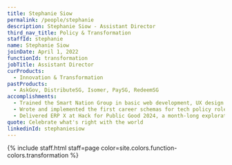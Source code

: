 ```yaml
---
title: Stephanie Siow
permalink: /people/stephanie
description: Stephanie Siow - Assistant Director
third_nav_title: Policy & Transformation
staffId: stephanie
name: Stephanie Siow
joinDate: April 1, 2022
functionId: transformation
jobTitle: Assistant Director
curProducts:
  - Innovation & Transformation
pastProducts:
  - AskGov, DistributeSG, Isomer, PaySG, RedeemSG
accomplishments:
  - Trained the Smart Nation Group in basic web development, UX design and product management skills via OGP’s in-house, month-long, full-time course, so that they know how to use technology to solve problems. 
  - Wrote and implemented the first career schemas for tech policy roles in the Smart Nation Group. 
  - Delivered ERP X at Hack for Public Good 2024, a month-long exploration of what an alternative ERP system would have looked like.
quote: Celebrate what's right with the world
linkedinId: stephaniesiow
---
```


{% include staff.html staff=page color=site.colors.function-colors.transformation %}

